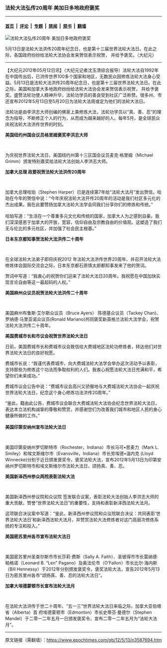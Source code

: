 ### 法轮大法弘传20周年 美加日多地政府褒奖

---

#### [首页](../../../..?n3587694) &nbsp;|&nbsp; [评论](../../../../../epoch-comment?n3587694) &nbsp;|&nbsp; [专题](../../../../../epoch-special?n3587694) &nbsp;|&nbsp; [禁闻](../../../../../epoch-news?n3587694) &nbsp;|&nbsp; [禁书](../../../../../books?n3587694) &nbsp;|&nbsp; [翻墙](https://github.com/gfw-breaker/nogfw/blob/master/README.md?n3587694)


<div><img alt="法轮大法弘传20周年 美加日多地政府褒奖" class="attachment-djy_600_400 size-djy_600_400 wp-post-image" src="https://i.epochtimes.com/assets/uploads/2012/05/1205121154562482-600x400.jpg"/>
<div class="caption">
 <p>
  5月13日是法轮大法洪传20周年纪念日，也是第十三届世界法轮大法日。在此之际，各国政府纷纷给法轮大法协会发来贺信表示祝贺， 并给予褒奖。（大纪元）
 </p>
</div></div><hr/><div class="post_content" id="artbody" itemprop="articleBody">
 <!-- article content begin -->
 <p>
  【大纪元2012年05月12日讯】（大纪元记者沈玉清综合报导）法轮大法自1992年在中国传出后，已洪传世界100多个国家和地区，无数民众因修炼法轮大法身心受益。5月13日是法轮大法洪传20周年纪念日，也是第十三届世界法轮大法日。在此之际，美国和加拿大多地政府纷纷给法轮大法协会发来贺信表示祝贺， 并给予褒奖。盛赞法轮功使人精神升华，法轮功学员的善良受到社区广泛称赞。很多州、市还宣布2012年5月13日至5月20日为法轮大法周或定为他们的法轮大法日。
 </p>
 <p>
  法轮功是由李洪志大师创编的佛家上乘修炼大法，法轮功学员以“真、善、忍”的理念为指导，不断修正个人的行为，从而成为越来越好的人。每年5月，是全球民众庆祝法轮大法洪传世界的时刻。
 </p>
 <p>
  <b>
   美国纽约州国会议员格里姆褒奖李洪志大师
  </b>
 </p>
 <p>
  <!--image v 1.5-->
 </p>
 <div style="line-height: 90%; text-align: center;">
  <ok href=" https://i.epochtimes.com/assets/uploads/2012/05/1205121220532482-450x326.jpg" rel="noreferrer noopener" target="_blank">
   <img alt="" class="size-medium wp-image-7823796" src="https://i.epochtimes.com/assets/uploads/2012/05/1205121220532482-450x326.jpg" title=""/>
  </ok>
  <br/>
  <span class="bn12">
  </span>
 </div>
 <p>
  <!-- -->
  <br/>
  为庆祝世界法轮大法日，美国纽约州第十三区国会议员麦克·格里姆（Michael Grimm）颁发特别嘉奖给法轮大法创始人李洪志大师。
 </p>
 <p>
  <b>
   加拿大总理 政要祝贺法轮大法洪传20周年
  </b>
 </p>
 <p>
  <!--image v 1.5-->
 </p>
 <div style="line-height: 90%; text-align: center;">
  <ok href=" https://i.epochtimes.com/assets/uploads/2012/05/1205121219032482-450x582.jpg" rel="noreferrer noopener" target="_blank">
   <img alt="" class="size-medium wp-image-7823797" src="https://i.epochtimes.com/assets/uploads/2012/05/1205121219032482-450x582.jpg" title=""/>
  </ok>
  <br/>
  <span class="bn12">
  </span>
 </div>
 <p>
  <!-- -->
  <br/>
  加拿大总理哈珀（Stephen Harper）已是连续第7年给“法轮大法月”发出贺信，哈珀在今年的贺信中说：“今年庆祝法轮大法开传20周年的活动是我们社区多元化的杰出成果。我在此要赞扬加拿大法轮大法学会同我们分享你们的修炼和传统。”
  <br/>
  <br/>
  哈珀写道：“生活在一个尊重多元文化和传统的国家，加拿大人为之感到自豪。我们深深感恩于加拿大的开放，宽容，信仰自由及宗教自由的价值观。这塑造了我们无与伦比的多元社区，并加强了社会民主根基。”
 </p>
 <p>
  <b>
   日本东京都知事贺法轮大法洪传二十周年
  </b>
 </p>
 <p>
  <!--image v 1.5-->
 </p>
 <div style="line-height: 90%; text-align: center;">
  <ok href=" https://i.epochtimes.com/assets/uploads/2012/05/1205121222242482-450x318.gif" rel="noreferrer noopener" target="_blank">
   <img alt="" class="size-medium wp-image-7823798" src="https://i.epochtimes.com/assets/uploads/2012/05/1205121222242482-450x318.gif" title=""/>
  </ok>
  <br/>
  <span class="bn12">
  </span>
 </div>
 <p>
  <!-- -->
  <br/>
  在全球法轮大法弟子即将庆祝2012 年法轮大法洪传世界20周年、并召开法轮大法修炼体会国际交流会之际，日本东京都石原慎太郎都知事发来了他的贺词。
 </p>
 <p>
  贺词中写道：“我衷心的祝贺你们迎来了法轮大法日20周年。我祝愿在中国加快实现言论自由等这一最起码的人权。”
 </p>
 <p>
  <b>
   美国麻州众议员祝贺法轮大法洪传二十周年
  </b>
 </p>
 <p>
  <!--image v 1.5-->
 </p>
 <div style="line-height: 90%; text-align: center;">
  <ok href=" https://i.epochtimes.com/assets/uploads/2012/05/1205121242332482-450x570.jpg" rel="noreferrer noopener" target="_blank">
   <img alt="" class="size-medium wp-image-7823799" src="https://i.epochtimes.com/assets/uploads/2012/05/1205121242332482-450x570.jpg" title=""/>
  </ok>
  <br/>
  <span class="bn12">
  </span>
 </div>
 <p>
  <!-- -->
  <br/>
  美国麻州布鲁斯·艾尔斯众议员（Bruce Ayers） 陈德基众议员（Tackey Chan)、 罗纳德·马里亚诺众议员(Ronald Mariano)共同褒奖新英格兰法轮大法学会，祝贺法轮大法洪传二十周年。
 </p>
 <p>
  <b>
   美国费城市长和市议会祝贺世界法轮大法日
  </b>
 </p>
 <p>
  日前，美国费城市长和费城市议会致信给大费城地区法轮功修炼者，转达他们对世界法轮大法日的良好祝愿。
 </p>
 <p>
  费城市长说：“我谨代表费城市，向大费城法轮大法学会举办这次活动予以表彰，支持那些为修炼这个功法而争取权利的人们。我衷心祝愿法轮大法日充满和平，希望你们未来成功。”
 </p>
 <p>
  费城市议会公告中说：“费城市议会高兴又骄傲地与大费城法轮大法协会一起庆祝世界法轮大法日，纪念这个身心修炼功法洪传20周年。”
 </p>
 <p>
  “鉴此，籍由此公告，费城市议会联合大费城法轮大法协会纪念世界法轮大法日，表达本立法机构诚挚的尊敬和赞赏，并感谢您们为改善我们城市和地区人民的身心健康所做的工作。”
  <br/>
  <br/>
  <b>
   美国印第安纳州宣布法轮大法日
  </b>
 </p>
 <p>
  <!--image v 1.5-->
 </p>
 <div style="line-height: 90%; text-align: center;">
  <ok href=" https://i.epochtimes.com/assets/uploads/2012/05/1205121223352482-450x326.jpg" rel="noreferrer noopener" target="_blank">
   <img alt="" class="size-medium wp-image-7823800" src="https://i.epochtimes.com/assets/uploads/2012/05/1205121223352482-450x326.jpg" title=""/>
  </ok>
  <br/>
  <span class="bn12">
  </span>
 </div>
 <p>
  <!-- -->
  <br/>
  美国印第安纳州罗切斯特市（Rochester，Indiana）市长马可•思麦力（Mark L. Smiley）和埃文斯维尔市（Evansville，Indiana）市长劳埃德•温内克 (LIoyd Winnecke)分别于近日颁发褒奖令，褒奖法轮大法，宣布2012年5月13日为印第安纳州罗切斯特市和埃文斯维尔市法轮大法日，颂扬真、善、忍。
 </p>
 <p>
  <b>
   美国新泽西州参众两院表彰法轮大法
  </b>
 </p>
 <p>
  <!--image v 1.5-->
 </p>
 <div style="line-height: 90%; text-align: center;">
  <ok href=" https://i.epochtimes.com/assets/uploads/2012/05/1205121237332482.jpg" rel="noreferrer noopener" target="_blank">
   <img alt="" class="size-medium wp-image-7823801" src="https://i.epochtimes.com/assets/uploads/2012/05/1205121237332482.jpg" title=""/>
  </ok>
  <br/>
  <span class="bn12">
  </span>
 </div>
 <p>
  <!-- -->
  <br/>
  美国新泽西州参议院和众议院 签发联合议案，表彰法轮大法创始人李洪志大师的重大贡献，赞誉“世界法轮大法日”的重要性，支持和表彰新泽西法轮大法月。
 </p>
 <p>
  这项联合决议案中写道：“鉴此，新泽西州参议院和众议院联合决议：共同表彰‘世界法轮大法日’和新泽西法轮大法月，并赞赏法轮大法修炼者对这门高层次修炼系统的专注和投入。”
 </p>
 <p>
  <b>
   美国密苏里州各市宣布法轮大法日
  </b>
 </p>
 <p>
  <!--image v 1.5-->
 </p>
 <div style="line-height: 90%; text-align: center;">
  <ok href=" https://i.epochtimes.com/assets/uploads/2012/05/1205121238422482.jpg" rel="noreferrer noopener" target="_blank">
   <img alt="" class="size-medium wp-image-7823802" src="https://i.epochtimes.com/assets/uploads/2012/05/1205121238422482.jpg" title=""/>
  </ok>
  <br/>
  <span class="bn12">
  </span>
 </div>
 <p>
  <!-- -->
  <br/>
  美国密苏里州圣查尔斯市市长莎莉‧费斯（Sally A. Faith）、圣彼得市市长雷纳德‧帕格诺（Leonard B. “Len” Pagano）及奥法伦市（O’Fallon）市长比尔‧海内斯（Bill Hennessy）于2012年分别颁发褒奖令，褒奖法轮大法，宣告2012年5月13日为密苏里州各市“颂扬真、善、忍的法轮大法日”。
 </p>
 <p>
  <b>
   加拿大埃德蒙顿市长宣布法轮大法月
  </b>
 </p>
 <p>
  <!--image v 1.5-->
 </p>
 <div style="line-height: 90%; text-align: center;">
  <ok href=" https://i.epochtimes.com/assets/uploads/2012/05/1205121239382482.jpg" rel="noreferrer noopener" target="_blank">
   <img alt="" class="size-medium wp-image-7823803" src="https://i.epochtimes.com/assets/uploads/2012/05/1205121239382482.jpg" title=""/>
  </ok>
  <br/>
  <span class="bn12">
  </span>
 </div>
 <p>
  <!-- -->
  <br/>
  在法轮大法洪传于世二十周年、“五一三”世界法轮大法日来临之际，加拿大亚伯塔省（Alberta）首 府埃德蒙顿市（Edmonton）市长史蒂芬‧曼德尔（Stephen Mandel）于二零一二年五月一日颁发褒奖令，宣布二零一二年五月为“法轮大法月”。
 </p>
 <p>
 </p>
 <!-- article content end -->
 <div id="below_article_ad">
 </div>
</div>


---

原文链接（需翻墙）：https://www.epochtimes.com/gb/12/5/13/n3587694.htm